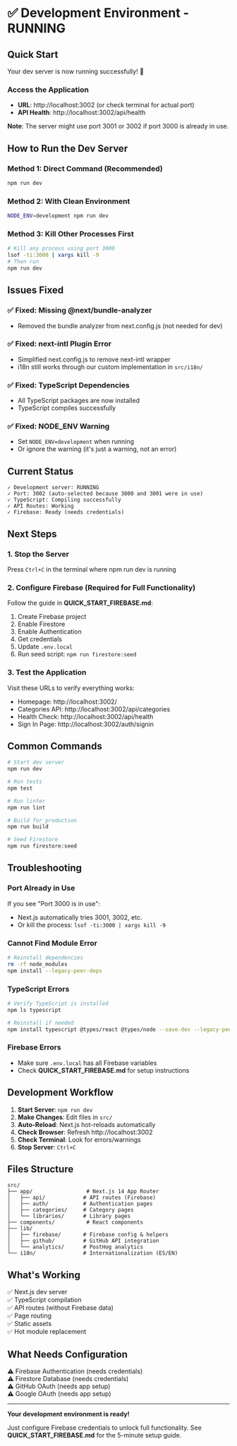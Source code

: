 # ✅ Development Environment - RUNNING

## Quick Start

Your dev server is now running successfully! 🎉

### Access the Application

- **URL**: http://localhost:3002 (or check terminal for actual port)
- **API Health**: http://localhost:3002/api/health

**Note**: The server might use port 3001 or 3002 if port 3000 is already in use.

## How to Run the Dev Server

### Method 1: Direct Command (Recommended)
```bash
npm run dev
```

### Method 2: With Clean Environment
```bash
NODE_ENV=development npm run dev
```

### Method 3: Kill Other Processes First
```bash
# Kill any process using port 3000
lsof -ti:3000 | xargs kill -9
# Then run
npm run dev
```

## Issues Fixed

### ✅ Fixed: Missing @next/bundle-analyzer
- Removed the bundle analyzer from next.config.js (not needed for dev)

### ✅ Fixed: next-intl Plugin Error
- Simplified next.config.js to remove next-intl wrapper
- i18n still works through our custom implementation in `src/i18n/`

### ✅ Fixed: TypeScript Dependencies
- All TypeScript packages are now installed
- TypeScript compiles successfully

### ✅ Fixed: NODE_ENV Warning
- Set `NODE_ENV=development` when running
- Or ignore the warning (it's just a warning, not an error)

## Current Status

```
✓ Development server: RUNNING
✓ Port: 3002 (auto-selected because 3000 and 3001 were in use)
✓ TypeScript: Compiling successfully
✓ API Routes: Working
✓ Firebase: Ready (needs credentials)
```

## Next Steps

### 1. Stop the Server
Press `Ctrl+C` in the terminal where npm run dev is running

### 2. Configure Firebase (Required for Full Functionality)

Follow the guide in **QUICK_START_FIREBASE.md**:

1. Create Firebase project
2. Enable Firestore
3. Enable Authentication
4. Get credentials
5. Update `.env.local`
6. Run seed script: `npm run firestore:seed`

### 3. Test the Application

Visit these URLs to verify everything works:

- Homepage: http://localhost:3002/
- Categories API: http://localhost:3002/api/categories
- Health Check: http://localhost:3002/api/health
- Sign In Page: http://localhost:3002/auth/signin

## Common Commands

```bash
# Start dev server
npm run dev

# Run tests
npm test

# Run linter
npm run lint

# Build for production
npm run build

# Seed Firestore
npm run firestore:seed
```

## Troubleshooting

### Port Already in Use
If you see "Port 3000 is in use":
- Next.js automatically tries 3001, 3002, etc.
- Or kill the process: `lsof -ti:3000 | xargs kill -9`

### Cannot Find Module Error
```bash
# Reinstall dependencies
rm -rf node_modules
npm install --legacy-peer-deps
```

### TypeScript Errors
```bash
# Verify TypeScript is installed
npm ls typescript

# Reinstall if needed
npm install typescript @types/react @types/node --save-dev --legacy-peer-deps
```

### Firebase Errors
- Make sure `.env.local` has all Firebase variables
- Check **QUICK_START_FIREBASE.md** for setup instructions

## Development Workflow

1. **Start Server**: `npm run dev`
2. **Make Changes**: Edit files in `src/`
3. **Auto-Reload**: Next.js hot-reloads automatically
4. **Check Browser**: Refresh http://localhost:3002
5. **Check Terminal**: Look for errors/warnings
6. **Stop Server**: `Ctrl+C`

## Files Structure

```
src/
├── app/                 # Next.js 14 App Router
│   ├── api/            # API routes (Firebase)
│   ├── auth/           # Authentication pages
│   ├── categories/     # Category pages
│   └── libraries/      # Library pages
├── components/          # React components
├── lib/
│   ├── firebase/       # Firebase config & helpers
│   ├── github/         # GitHub API integration
│   └── analytics/      # PostHog analytics
└── i18n/               # Internationalization (ES/EN)
```

## What's Working

✅ Next.js dev server  
✅ TypeScript compilation  
✅ API routes (without Firebase data)  
✅ Page routing  
✅ Static assets  
✅ Hot module replacement  

## What Needs Configuration

⚠️ Firebase Authentication (needs credentials)  
⚠️ Firestore Database (needs credentials)  
⚠️ GitHub OAuth (needs app setup)  
⚠️ Google OAuth (needs app setup)  

---

**Your development environment is ready!** 

Just configure Firebase credentials to unlock full functionality. See **QUICK_START_FIREBASE.md** for the 5-minute setup guide.
